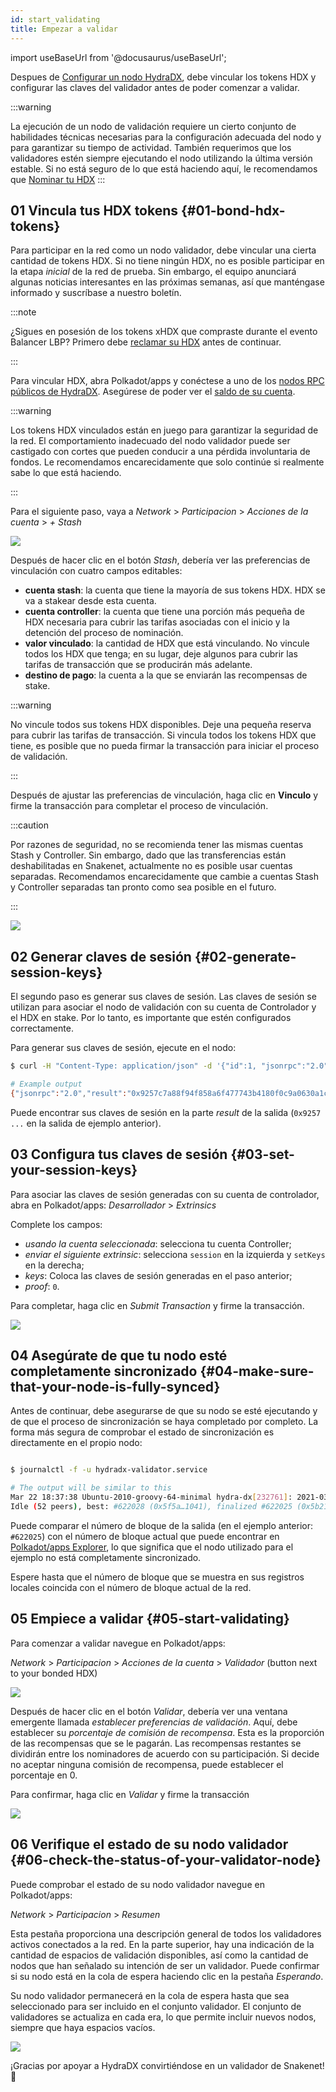 ```yaml
---
id: start_validating 
title: Empezar a validar
---
```


import useBaseUrl from '@docusaurus/useBaseUrl';

Despues de [Configurar un nodo HydraDX](/node_setup), debe vincular los tokens HDX y configurar las claves del validador antes de poder comenzar a validar.

:::warning

La ejecución de un nodo de validación requiere un cierto conjunto de habilidades técnicas necesarias para la configuración adecuada del nodo y para garantizar su tiempo de actividad. También requerimos que los validadores estén siempre ejecutando el nodo utilizando la última versión estable. Si no está seguro de lo que está haciendo aquí, le recomendamos que [Nominar tu HDX](/start_nominating)
:::

## 01 Vincula tus HDX tokens {#01-bond-hdx-tokens}

Para participar en la red como un nodo validador, debe vincular una cierta cantidad de tokens HDX. Si no tiene ningún HDX, no es posible participar en la etapa _inicial_ de la red de prueba. Sin embargo, el equipo anunciará algunas noticias interesantes en las próximas semanas, así que manténgase informado y suscríbase a nuestro boletín.

:::note

¿Sigues en posesión de los tokens xHDX que compraste durante el evento Balancer LBP? Primero debe [reclamar su HDX](/claim) antes de continuar.

:::

Para vincular HDX, abra Polkadot/apps y conéctese a uno de los [nodos RPC públicos de HydraDX](/polkadotjs_apps_public). Asegúrese de poder ver el [saldo de su cuenta](https://polkadot.js.org/apps/?rpc=wss%3A%2F%2Frpc-01.snakenet.hydradx.io#/accounts).

:::warning

Los tokens HDX vinculados están en juego para garantizar la seguridad de la red. El comportamiento inadecuado del nodo validador puede ser castigado con cortes que pueden conducir a una pérdida involuntaria de fondos. Le recomendamos encarecidamente que solo continúe si realmente sabe lo que está haciendo.

:::

Para el siguiente paso, vaya a *Network* > *Participacion* > *Acciones de la cuenta* > *+ Stash*

<div style={{textAlign: 'center'}}>
  <img src={useBaseUrl('/validator-guide/bond-hdx-1.png')} />
</div>

Después de hacer clic en el botón *Stash*, debería ver las preferencias de vinculación con cuatro campos editables:
* **cuenta stash**: la cuenta que tiene la mayoría de sus tokens HDX. HDX se va a stakear desde esta cuenta.
* **cuenta controller**: la cuenta que tiene una porción más pequeña de HDX necesaria para cubrir las tarifas asociadas con el inicio y la detención del proceso de nominación.
* **valor vinculado**: la cantidad de HDX que está vinculando. No vincule todos los HDX que tenga; en su lugar, deje algunos para cubrir las tarifas de transacción que se producirán más adelante.
* **destino de pago**: la cuenta a la que se enviarán las recompensas de stake.

:::warning

No vincule todos sus tokens HDX disponibles. Deje una pequeña reserva para cubrir las tarifas de transacción. Si vincula todos los tokens HDX que tiene, es posible que no pueda firmar la transacción para iniciar el proceso de validación.

:::

Después de ajustar las preferencias de vinculación, haga clic en **Vinculo** y firme la transacción para completar el proceso de vinculación.

:::caution

Por razones de seguridad, no se recomienda tener las mismas cuentas Stash y Controller. Sin embargo, dado que las transferencias están deshabilitadas en Snakenet, actualmente no es posible usar cuentas separadas. Recomendamos encarecidamente que cambie a cuentas Stash y Controller separadas tan pronto como sea posible en el futuro.

:::

<div style={{textAlign: 'center'}}>
  <img src={useBaseUrl('/validator-guide/bond-hdx-2.png')} />
</div>

## 02 Generar claves de sesión {#02-generate-session-keys}

El segundo paso es generar sus claves de sesión. Las claves de sesión se utilizan para asociar el nodo de validación con su cuenta de Controlador y el HDX en stake. Por lo tanto, es importante que estén configurados correctamente.

Para generar sus claves de sesión, ejecute en el nodo:

```bash
$ curl -H "Content-Type: application/json" -d '{"id":1, "jsonrpc":"2.0", "method": "author_rotateKeys", "params":[]}' http://localhost:9933

# Example output
{"jsonrpc":"2.0","result":"0x9257c7a88f94f858a6f477743b4180f0c9a0630a1cea85c3f47dc6ca78e503767089bebe02b18765232ecd67b35a7fb18fc3027613840f27aca5a5cc300775391cf298af0f0e0342d0d0d873b1ec703009c6816a471c64b5394267c6fc583c31884ac83d9fed55d5379bbe1579601872ccc577ad044dd449848da1f830dd3e45","id":1}
```

Puede encontrar sus claves de sesión en la parte _result_ de la salida (`0x9257 ...` en la salida de ejemplo anterior).

## 03 Configura tus claves de sesión {#03-set-your-session-keys}

Para asociar las claves de sesión generadas con su cuenta de controlador, abra en Polkadot/apps:
*Desarrollador* > *Extrinsics*

Complete los campos:

* _usando la cuenta seleccionada_: selecciona tu cuenta Controller;
* _enviar el siguiente extrinsic_: selecciona `session` en la izquierda y  `setKeys` en la derecha;
* _keys_: Coloca las claves de sesión generadas en el paso anterior;
* _proof_: `0`.

Para completar, haga clic en _Submit Transaction_ y firme la transacción.

<div style={{textAlign: 'center'}}>
  <img src={useBaseUrl('/validator-guide/set-session-keys-1.png')} />
</div>

## 04 Asegúrate de que tu nodo esté completamente sincronizado {#04-make-sure-that-your-node-is-fully-synced}

Antes de continuar, debe asegurarse de que su nodo se esté ejecutando y de que el proceso de sincronización se haya completado por completo. La forma más segura de comprobar el estado de sincronización es directamente en el propio nodo:

```bash

$ journalctl -f -u hydradx-validator.service

# The output will be similar to this
Mar 22 18:37:38 Ubuntu-2010-groovy-64-minimal hydra-dx[232761]: 2021-03-22 18:37:38  💤 
Idle (52 peers), best: #622028 (0x5f5a…1041), finalized #622025 (0x5b21…a746), ⬇ 9.1kiB/s ⬆ 6.1kiB/s

```
Puede comparar el número de bloque de la salida (en el ejemplo anterior: `#622025`) con el número de bloque actual que puede encontrar en [Polkadot/apps Explorer](https://polkadot.js.org/apps/?rpc=wss%3A%2F%2Frpc-01.snakenet.hydradx.io#/explorer), lo que significa que el nodo utilizado para el ejemplo no está completamente sincronizado.

Espere hasta que el número de bloque que se muestra en sus registros locales coincida con el número de bloque actual de la red.

## 05 Empiece a validar {#05-start-validating}

Para comenzar a validar navegue en Polkadot/apps:

*Network* > *Participacion* > *Acciones de la cuenta* > *Validador* (button next to your bonded HDX)

<div style={{textAlign: 'center'}}>
  <img src={useBaseUrl('/validator-guide/validate-1.png')} />
</div>

Después de hacer clic en el botón *Validar*, debería ver una ventana emergente llamada *establecer preferencias de validación*. Aquí, debe establecer su _porcentaje de comisión de recompensa_. Esta es la proporción de las recompensas que se le pagarán. Las recompensas restantes se dividirán entre los nominadores de acuerdo con su participación. Si decide no aceptar ninguna comisión de recompensa, puede establecer el porcentaje en 0.

Para confirmar, haga clic en *Validar* y firme la transacción


<div style={{textAlign: 'center'}}>
  <img src={useBaseUrl('/validator-guide/validate-2.png')} />
</div>

## 06 Verifique el estado de su nodo validador {#06-check-the-status-of-your-validator-node}

Puede comprobar el estado de su nodo validador navegue en Polkadot/apps:

*Network* > *Participacion* > *Resumen*

Esta pestaña proporciona una descripción general de todos los validadores activos conectados a la red. En la parte superior, hay una indicación de la cantidad de espacios de validación disponibles, así como la cantidad de nodos que han señalado su intención de ser un validador. Puede confirmar si su nodo está en la cola de espera haciendo clic en la pestaña _Esperando_.

Su nodo validador permanecerá en la cola de espera hasta que sea seleccionado para ser incluido en el conjunto validador. El conjunto de validadores se actualiza en cada era, lo que permite incluir nuevos nodos, siempre que haya espacios vacíos.
<div style={{textAlign: 'center'}}>
  <img src={useBaseUrl('/validator-guide/validate-3.png')} />
</div>

¡Gracias por apoyar a HydraDX convirtiéndose en un validador de Snakenet! 🎉
